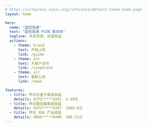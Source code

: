 ```yaml
---
# https://vitepress.vuejs.org/reference/default-theme-home-page
layout: home

hero:
  name: "国信瑞通"
  text: "国信瑞通 PCDN 服务商"
  tagline: 共享资源，创造收益
  actions:
    - theme: brand
      text: 开始上机
      link: /guide
    - theme: alt
      text: 大客户合作
      link: /cooperate
    - theme: alt
      text: 最新公告
      link: /news

features:
  - title: 昨日日盒子最高收益
    details: OCPZ*****9261  6.89元
  - title: 昨日服务器最高收益
    details: OCPZ*****9267  1689.6元
  - title: 昨日 X86 产品收益
    details: XRVD*****049R  580.21元
---
```


